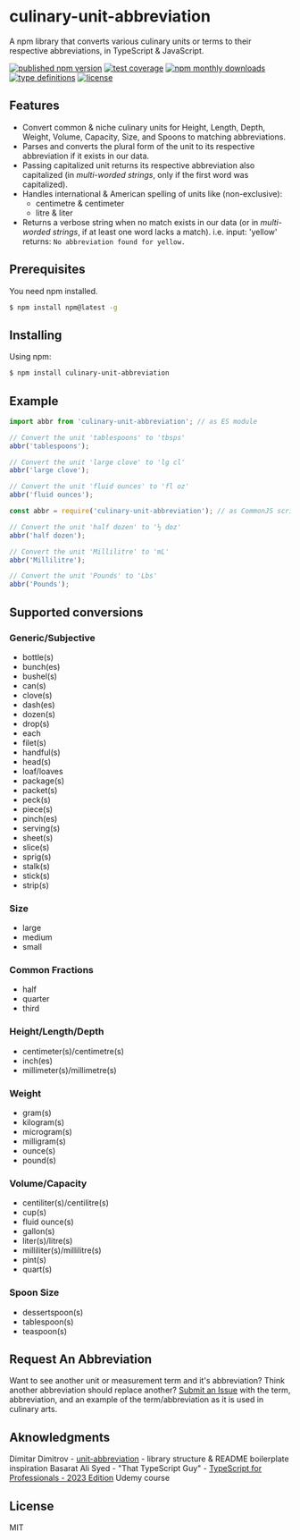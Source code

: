 # culinary-unit-abbreviation
A npm library that converts various culinary units or terms to their respective abbreviations, in TypeScript & JavaScript.


[![published npm version](https://img.shields.io/npm/v/culinary-unit-abbreviation)](https://www.npmjs.com/package/culinary-unit-abbreviation) [![test coverage](https://img.shields.io/codecov/c/gh/coren-frankel/culinary-unit-abbreviation)](https://codecov.io/gh/coren-frankel/culinary-unit-abbreviation) [![npm monthly downloads](https://img.shields.io/npm/dm/culinary-unit-abbreviation)](https://www.npmjs.com/package/culinary-unit-abbreviation) [![type definitions](https://img.shields.io/npm/types/culinary-unit-abbreviation)](https://www.npmjs.com/package/culinary-unit-abbreviation) [![license](https://img.shields.io/npm/l/culinary-unit-abbreviation)](https://www.npmjs.com/package/culinary-unit-abbreviation)

## Features

- Convert common & niche culinary units for Height, Length, Depth, Weight, Volume, Capacity, Size, and Spoons to matching abbreviations.
- Parses and converts the plural form of the unit to its respective abbreviation if it exists in our data.
- Passing capitalized unit returns its respective abbreviation also capitalized (in *multi-worded strings*, only if the first word was capitalized).
- Handles international & American spelling of units like (non-exclusive):
  * centimetre & centimeter
  * litre & liter
- Returns a verbose string when no match exists in our data (or in *multi-worded strings*, if at least one word lacks a match). i.e. input: 'yellow' returns: `No abbreviation found for yellow.`


## Prerequisites 

You need npm installed.
```bash
$ npm install npm@latest -g
```

## Installing

Using npm:

```bash
$ npm install culinary-unit-abbreviation
```

## Example

```ts
import abbr from 'culinary-unit-abbreviation'; // as ES module

// Convert the unit 'tablespoons' to 'tbsps'
abbr('tablespoons');

// Convert the unit 'large clove' to 'lg cl'
abbr('large clove');

// Convert the unit 'fluid ounces' to 'fl oz'
abbr('fluid ounces');
```

```js
const abbr = require('culinary-unit-abbreviation'); // as CommonJS script

// Convert the unit 'half dozen' to '½ doz'
abbr('half dozen');

// Convert the unit 'Millilitre' to 'mL'
abbr('Millilitre');

// Convert the unit 'Pounds' to 'Lbs'
abbr('Pounds');
```

## Supported conversions

### Generic/Subjective
  * bottle(s)
  * bunch(es)
  * bushel(s)
  * can(s)
  * clove(s)
  * dash(es)
  * dozen(s)
  * drop(s)
  * each
  * filet(s)
  * handful(s)
  * head(s)
  * loaf/loaves
  * package(s)
  * packet(s)
  * peck(s)
  * piece(s)
  * pinch(es)
  * serving(s)
  * sheet(s)
  * slice(s)
  * sprig(s)
  * stalk(s)
  * stick(s)
  * strip(s)

### Size
  * large
  * medium
  * small

### Common Fractions
  * half
  * quarter
  * third

### Height/Length/Depth
  * centimeter(s)/centimetre(s)
  * inch(es)
  * millimeter(s)/millimetre(s)

### Weight
  * gram(s)
  * kilogram(s)
  * microgram(s)
  * milligram(s)
  * ounce(s)
  * pound(s)

### Volume/Capacity
  * centiliter(s)/centilitre(s)
  * cup(s)
  * fluid ounce(s)
  * gallon(s)
  * liter(s)/litre(s)
  * milliliter(s)/millilitre(s)
  * pint(s)
  * quart(s)

### Spoon Size
  * dessertspoon(s)
  * tablespoon(s)
  * teaspoon(s)


## Request An Abbreviation
Want to see another unit or measurement term and it's abbreviation? Think another abbreviation should replace another? 
[Submit an Issue](https://github.com/coren-frankel/culinary-unit-abbreviation/issues) with the term, abbreviation, and an example of the term/abbreviation as it is used in culinary arts. 

## Aknowledgments
Dimitar Dimitrov - [unit-abbreviation](https://github.com/cranzy/unit-abbreviation) - library structure & README boilerplate inspiration
Basarat Ali Syed - "That TypeScript Guy" - [TypeScript for Professionals - 2023 Edition](https://www.udemy.com/course/typescript-for-professionals/) Udemy course

## License
MIT
